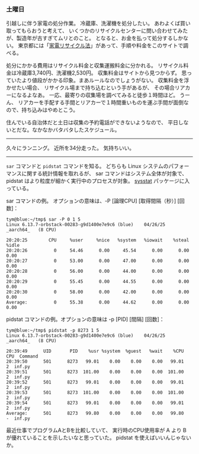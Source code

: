 ### 土曜日

引越しに伴う家電の処分作業。
冷蔵庫、洗濯機を処分したい。
あわよくば買い取ってもらおうと考えて、
いくつかのリサイクルセンターに問い合わせてみたが、製造年が古すぎてムリとのこと。
となると、お金を払って処分するしかない。
東京都には「[家電リサイクル法](https://www.kankyo.metro.tokyo.lg.jp/resource/recycle/electronics)」があって、手順や料金をこのサイトで調べる。

処分にかかる費用はリサイクル料金と収集運搬料金に分かれる。
リサイクル料金は冷蔵庫3,740円、洗濯機2,530円。
収集料金はサイトから見つからず。
思っていたより値段がかかる印象。まあルールなのでしょうがない。
収集料金を浮かせたい場合、
リサイクル場まで持ち込むという手があるが、
その場合リアカーになるよなあ。
一応、最寄りの収集場を調べてみると徒歩１時間ほど。
うーん、
リアカーを手配する手間とリアカーで１時間重いものを運ぶ手間が面倒なので、持ち込みはやめとこう。

住んでいる自治体だと土日は収集の予約電話ができないようなので、
平日しないとだな。なかなかバタバタしたスケジュール。

---

久々にランニング。
近所を34分走った。
気持ちいい。

---

`sar` コマンドと `pidstat` コマンドを知る。
どちらも Linux システムのパフォーマンスに関する統計情報を取れるが、
sar コマンドはシステム全体が対象で、
pidstat はより粒度が細かく実行中のプロセスが対象。
[sysstat](https://packages.debian.org/sid/sysstat) パッケージに入っている。

sar コマンドの例。
オプションの意味は、-P [論理CPU] [取得間隔（秒）] [回数]：

```
tym@blue:~/tmp$ sar -P 0 1 5
Linux 6.13.7-orbstack-00283-g9d1400e7e9c6 (blue) 	04/26/25 	_aarch64_	(8 CPU)

20:20:25        CPU     %user     %nice   %system   %iowait    %steal     %idle
20:20:26          0     54.46      0.00     45.54      0.00      0.00      0.00
20:20:27          0     53.00      0.00     47.00      0.00      0.00      0.00
20:20:28          0     56.00      0.00     44.00      0.00      0.00      0.00
20:20:29          0     55.45      0.00     44.55      0.00      0.00      0.00
20:20:30          0     58.00      0.00     42.00      0.00      0.00      0.00
Average:          0     55.38      0.00     44.62      0.00      0.00      0.00
```

pidstat コマンドの例。オプションの意味は -p [PID] [間隔] [回数]：

```
tym@blue:~/tmp$ pidstat -p 8273 1 5
Linux 6.13.7-orbstack-00283-g9d1400e7e9c6 (blue) 	04/26/25 	_aarch64_	(8 CPU)

20:39:49      UID       PID    %usr %system  %guest   %wait    %CPU   CPU  Command
20:39:50      501      8273   99.01    0.00    0.00    0.00   99.01     2  inf.py
20:39:51      501      8273  101.00    0.00    0.00    0.00  101.00     2  inf.py
20:39:52      501      8273   99.01    0.00    0.00    0.00   99.01     2  inf.py
20:39:53      501      8273  101.00    0.00    0.00    0.00  101.00     2  inf.py
20:39:54      501      8273   99.01    0.00    0.00    0.00   99.01     2  inf.py
Average:      501      8273   99.80    0.00    0.00    0.00   99.80     -  inf.py
```

最近仕事でプログラムAとBを比較していて、
実行時のCPU使用率が A より B が優れていることを示したいなと思っていた。
pidstat を使えばいいんじゃないか。